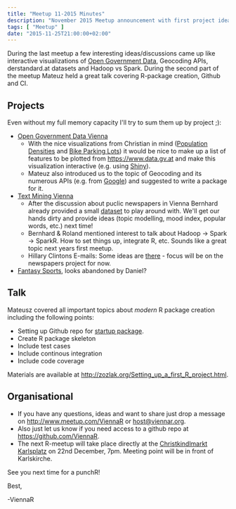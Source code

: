 ```yaml
---
title: "Meetup 11-2015 Minutes"
description: "November 2015 Meetup announcement with first project ideas and Github talk"
tags: [ "Meetup" ]
date: "2015-11-25T21:00:00+02:00"
---
```


During the last meetup a few interesting ideas/discussions came up like interactive visualizations of [Open Government Data](https://github.com/ViennaR/OpenGovernmentVienna), Geocoding APIs, derstandard.at datasets and Hadoop vs Spark. During the second part of the meetup Mateuz held a great talk covering R-package creation, Github and CI.

<!--more-->

## Projects
Even without my full memory capacity I'll try to sum them up by project ;):

- [Open Government Data Vienna](https://github.com/ViennaR/OpenGovernmentVienna)
	- With the nice visualizations from Christian in mind ([Population Densities](/blog/2015/10/30/population-densities-in-vienna) and [Bike Parking Lots](/blog/2015/11/08/bike-parking-lots-in-vienna)) it would be nice to make up a list of features to be plotted from https://www.data.gv.at and make this visualization interactive (e.g. using [Shiny](http://shiny.rstudio.com/)).
	- Mateuz also introduced us to the topic of Geocoding and its numerous APIs (e.g. from [Google](https://developers.google.com/maps/documentation/geocoding/intro)) and suggested to write a package for it.
- [Text Mining Vienna](https://github.com/ViennaR/TextMiningVienna)
	- After the discussion about puclic newspapers in Vienna Bernhard already provided a small [dataset](https://github.com/ViennaR/TextMiningVienna/tree/master/NewspapersAustria) to play around with. We'll get our hands dirty and provide ideas (topic modelling, mood index, popular words, etc.) next time!
	- Bernhard & Roland mentioned interest to talk about Hadoop -> Spark -> SparkR. How to set things up, integrate R, etc. 
	  Sounds like a great topic next years first meetup.
	- Hillary Clintons E-mails: Some ideas are [there](https://github.com/ViennaR/TextMiningVienna/tree/master/HillaryClinton) - focus will be on the newspapers project for now.
- [Fantasy Sports](https://en.wikipedia.org/wiki/Fantasy_sport), looks abandoned by Daniel?

## Talk

Mateusz covered all important topics about *modern* R package creation including the following points:

- Setting up Github repo for [startup package](https://github.com/ViennaR/startupPackage).
- Create R package skeleton
- Include test cases
- Include continous integration
- Include code coverage

Materials are available at http://zozlak.org/Setting_up_a_first_R_project.html.

## Organisational
- If you have any questions, ideas and want to share just drop a message on http://www.meetup.com/ViennaR or [host@viennar.org](mailto:host@viennar.com).
- Also just let us know if you need access to a github repo at https://github.com/ViennaR.
- The next R-meetup will take place directly at the [Christkindlmarkt Karlsplatz](http://www.artadvent.at) on 22nd December, 7pm. Meeting point will be in front of Karlskirche.

See you next time for a punchR!

Best,

  -ViennaR
